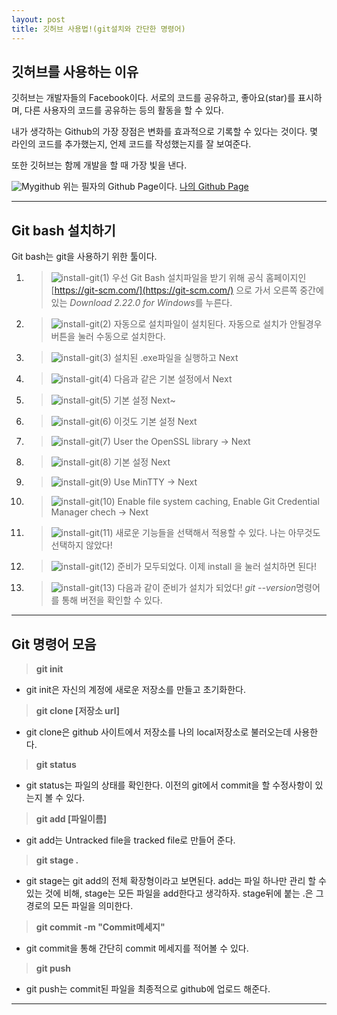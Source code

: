 ```yaml
---
layout: post
title: 깃허브 사용법!(git설치와 간단한 명령어)
---
```

## 깃허브를 사용하는 이유
깃허브는 개발자들의 Facebook이다. 서로의 코드를 공유하고, 좋아요(star)를 표시하며, 다른 사용자의 코드를 공유하는 등의 활동을 할 수 있다. 

내가 생각하는 Github의 가장 장점은 변화를 효과적으로 기록할 수 있다는 것이다. 몇 라인의 코드를 추가했는지, 언제 코드를 작성했는지를 잘 보여준다.

또한 깃허브는 함께 개발을 할 때 가장 빛을 낸다.

![Mygithub](/public/images/post.2019-06-27/MyGithub.PNG)
위는 필자의 Github Page이다. [나의 Github Page](http://github.com/Changemin)

- - -
## Git bash 설치하기 
Git bash는 git을 사용하기 위한 툴이다.

1. > ![install-git(1)](/public/images/post.2019-06-27/install-git(1).PNG)
우선 Git Bash 설치파일을 받기 위해 공식 홈페이지인 [https://git-scm.com/](https://git-scm.com/) 으로 가서 오른쪽 중간에 있는 *Download 2.22.0 for Windows*를 누른다. 

2. > ![install-git(2)](/public/images/post.2019-06-27/install-git(2).PNG)
자동으로 설치파일이 설치된다. 자동으로 설치가 안될경우 버튼을 눌러 수동으로 설치한다.
3. > ![install-git(3)](/public/images/post.2019-06-27/install-git(3).PNG)
설치된 .exe파일을 실행하고 Next
4. > ![install-git(4)](/public/images/post.2019-06-27/install-git(4).PNG)
다음과 같은 기본 설정에서 Next
5. > ![install-git(5)](/public/images/post.2019-06-27/install-git(5).PNG)
기본 설정 Next~
6. > ![install-git(6)](/public/images/post.2019-06-27/install-git(6).PNG)
이것도 기본 설정 Next
7. > ![install-git(7)](/public/images/post.2019-06-27/install-git(7).PNG)
User the OpenSSL library -> Next
8. > ![install-git(8)](/public/images/post.2019-06-27/install-git(8).PNG)
기본 설정 Next
9. > ![install-git(9)](/public/images/post.2019-06-27/install-git(9).PNG)
Use MinTTY -> Next
10. > ![install-git(10)](/public/images/post.2019-06-27/install-git(10).PNG)
Enable file system caching, Enable Git Credential Manager chech -> Next
11. > ![install-git(11)](/public/images/post.2019-06-27/install-git(11).PNG)
새로운 기능들을 선택해서 적용할 수 있다. 나는 아무것도 선택하지 않았다!
12. > ![install-git(12)](/public/images/post.2019-06-27/install-git(12).PNG)
준비가 모두되었다. 이제 install 을 눌러 설치하면 된다!
13. > ![install-git(13)](/public/images/post.2019-06-27/install-git(13).PNG)
다음과 같이 준비가 설치가 되었다! *git --version*명령어를 통해 버전을 확인할 수 있다. 
- - -

## **Git 명령어 모음**
> **git init**

* git init은 자신의 계정에 새로운 저장소를 만들고 초기화한다. 

> **git clone [저장소 url]**

* git clone은 github 사이트에서 저장소를 나의 local저장소로 불러오는데 사용한다.

> **git status**

* git status는 파일의 상태를 확인한다. 이전의 git에서 commit을 할 수정사항이 있는지 볼 수 있다.

> **git add [파일이름]**

* git add는 Untracked file을 tracked file로 만들어 준다.

> **git stage .**

* git stage는 git add의 전체 확장형이라고 보면된다. add는 파일 하나만 관리 할 수 있는 것에 비해, stage는 모든 파일을 add한다고 생각하자. stage뒤에 붙는 .은 그 경로의 모든 파일을 의미한다.

> **git commit -m "Commit메세지"**

* git commit을 통해 간단히 commit 메세지를 적어볼 수 있다.

> **git push**

* git push는 commit된 파일을 최종적으로 github에 업로드 해준다.

- - -